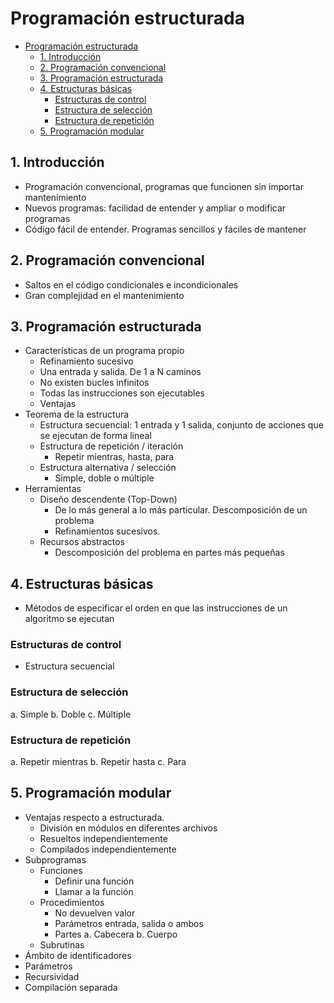# Programación estructurada

- [Programación estructurada](#programaci%C3%B3n-estructurada)
  - [1. Introducción](#1-introducci%C3%B3n)
  - [2.	Programación convencional](#2-programaci%C3%B3n-convencional)
  - [3.	Programación estructurada](#3-programaci%C3%B3n-estructurada)
  - [4.	Estructuras básicas](#4-estructuras-b%C3%A1sicas)
    - [Estructuras de control](#estructuras-de-control)
    - [Estructura de selección](#estructura-de-selecci%C3%B3n)
    - [Estructura de repetición](#estructura-de-repetici%C3%B3n)
  - [5. Programación modular](#5-programaci%C3%B3n-modular)

## 1. Introducción

* Programación convencional, programas que funcionen sin importar mantenimiento
* Nuevos programas: facilidad de entender y ampliar o modificar programas 
* Código fácil de entender. Programas sencillos y fáciles de mantener 

## 2.	Programación convencional

* Saltos en el código condicionales e incondicionales
* Gran complejidad en el mantenimiento

## 3.	Programación estructurada

* Características de un programa propio
	* Refinamiento sucesivo
	* Una entrada y salida. De 1 a N caminos
	* No existen bucles infinitos
	* Todas las instrucciones son ejecutables
	* Ventajas
* Teorema de la estructura
	* Estructura secuencial: 1 entrada y 1 salida, conjunto de acciones que se ejecutan de forma lineal
	* Estructura de repetición / iteración
		* Repetir mientras, hasta, para
	* Estructura alternativa / selección
		* Simple, doble o múltiple
* Herramientas
	* Diseño descendente (Top-Down)
		* De lo más general a lo más particular. Descomposición de un problema
		* Refinamientos sucesivos. 
	* Recursos abstractos
		* Descomposición del problema en partes más pequeñas

## 4.	Estructuras básicas

* Métodos de especificar el orden en que las instrucciones de un algoritmo se ejecutan

### Estructuras de control

  * Estructura secuencial

### Estructura de selección

a.	Simple
b.	Doble
c.	Múltiple

### Estructura de repetición

a.	Repetir mientras
b.	Repetir hasta
c.	Para

## 5. Programación modular

* Ventajas respecto a estructurada. 
	* División en módulos en diferentes archivos
	* Resueltos independientemente
	* Compilados independientemente
* Subprogramas
	* Funciones
		* Definir una función
		* Llamar a la función
	* Procedimientos
		* No devuelven valor
		* Parámetros entrada, salida o ambos
		* Partes
a.	Cabecera
b.	Cuerpo
	* Subrutinas
* Ámbito de identificadores
* Parámetros
* Recursividad
* Compilación separada
